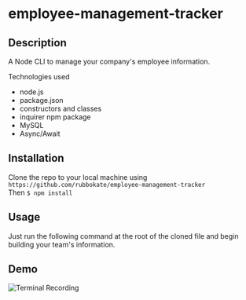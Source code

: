 # employee-management-tracker

## Description

  A Node CLI to manage your company's employee information.

  Technologies used
  * node.js
  * package.json
  * constructors and classes
  * inquirer npm package
  * MySQL
  * Async/Await

  ## Installation

  Clone the repo to your local machine using `https://github.com/rubbokate/employee-management-tracker`<br>Then `$ npm install`

  ## Usage

  Just run the following command at the root of the cloned file and begin building your team's information.

  ## Demo

  ![Terminal Recording](./images/demo.gif)
